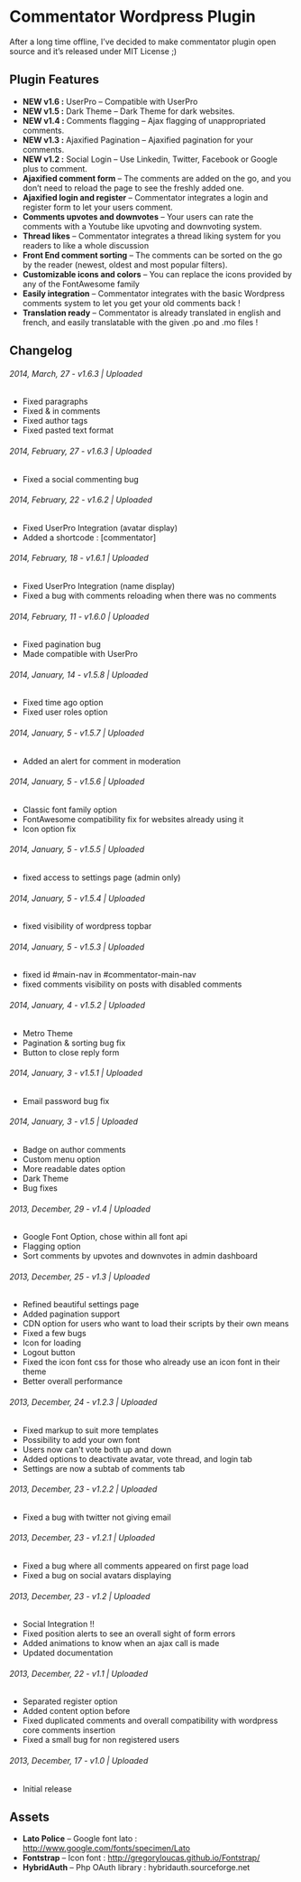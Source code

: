 Commentator Wordpress Plugin
===========

After a long time offline, I’ve decided to make commentator plugin open
source and it’s released under MIT License ;)

## Plugin Features

* **NEW v1.6 :** UserPro – Compatible with UserPro
* **NEW v1.5 :** Dark Theme – Dark Theme for dark websites.
* **NEW v1.4 :** Comments flagging – Ajax flagging of unappropriated comments.
* **NEW v1.3 :** Ajaxified Pagination – Ajaxified pagination for your comments.
* **NEW v1.2 :** Social Login – Use Linkedin, Twitter, Facebook or Google plus to comment.
* **Ajaxified comment form** – The comments are added on the go, and you don’t need to reload the page to see the freshly added one.
* **Ajaxified login and register** – Commentator integrates a login and register form to let your users comment.
* **Comments upvotes and downvotes** – Your users can rate the comments with a Youtube like upvoting and downvoting system.
* **Thread likes** – Commentator integrates a thread liking system for you readers to like a whole discussion
* **Front End comment sorting** – The comments can be sorted on the go by the reader (newest, oldest and most popular filters).
* **Customizable icons and colors** – You can replace the icons provided by any of the FontAwesome family
* **Easily integration** – Commentator integrates with the basic Wordpress comments system to let you get your old comments back !
* **Translation ready** – Commentator is already translated in english and french, and easily translatable with the given .po and .mo files !


## Changelog

###### 2014, March, 27 - v1.6.3 | Uploaded

- Fixed paragraphs
- Fixed & in comments
- Fixed author tags
- Fixed pasted text format

###### 2014, February, 27 - v1.6.3 | Uploaded

- Fixed a social commenting bug

###### 2014, February, 22 - v1.6.2 | Uploaded

- Fixed UserPro Integration (avatar display)
- Added a shortcode : [commentator]

###### 2014, February, 18 - v1.6.1 | Uploaded

- Fixed UserPro Integration (name display)
- Fixed a bug with comments reloading when there was no comments

###### 2014, February, 11 - v1.6.0 | Uploaded

- Fixed pagination bug
- Made compatible with UserPro

###### 2014, January, 14 - v1.5.8 | Uploaded

- Fixed time ago option
- Fixed user roles option

###### 2014, January, 5 - v1.5.7 | Uploaded

- Added an alert for comment in moderation

###### 2014, January, 5 - v1.5.6 | Uploaded

- Classic font family option
- FontAwesome compatibility fix for websites already using it
- Icon option fix

###### 2014, January, 5 - v1.5.5 | Uploaded

- fixed access to settings page (admin only)

###### 2014, January, 5 - v1.5.4 | Uploaded

- fixed visibility of wordpress topbar

###### 2014, January, 5 - v1.5.3 | Uploaded

- fixed id #main-nav in #commentator-main-nav
- fixed comments visibility on posts with disabled comments

###### 2014, January, 4 - v1.5.2 | Uploaded

- Metro Theme
- Pagination & sorting bug fix
- Button to close reply form

###### 2014, January, 3 - v1.5.1 | Uploaded

- Email password bug fix

###### 2014, January, 3 - v1.5 | Uploaded

- Badge on author comments
- Custom menu option
- More readable dates option
- Dark Theme
- Bug fixes

###### 2013, December, 29 - v1.4 | Uploaded

- Google Font Option, chose within all font api
- Flagging option
- Sort comments by upvotes and downvotes in admin dashboard

###### 2013, December, 25 - v1.3 | Uploaded

- Refined beautiful settings page
- Added pagination support
- CDN option for users who want to load their scripts by their own means
- Fixed a few bugs
- Icon for loading
- Logout button
- Fixed the icon font css for those who already use an icon font in their theme
- Better overall performance

###### 2013, December, 24 - v1.2.3 | Uploaded

- Fixed markup to suit more templates
- Possibility to add your own font
- Users now can't vote both up and down
- Added options to deactivate avatar, vote thread, and login tab
- Settings are now a subtab of comments tab

###### 2013, December, 23 - v1.2.2 | Uploaded

- Fixed a bug with twitter not giving email

###### 2013, December, 23 - v1.2.1 | Uploaded

- Fixed a bug where all comments appeared on first page load
- Fixed a bug on social avatars displaying

###### 2013, December, 23 - v1.2 | Uploaded

- Social Integration !!
- Fixed position alerts to see an overall sight of form errors
- Added animations to know when an ajax call is made
- Updated documentation

###### 2013, December, 22 - v1.1 | Uploaded

- Separated register option
- Added content option before
- Fixed duplicated comments and overall compatibility with wordpress core comments insertion
- Fixed a small bug for non registered users

###### 2013, December, 17 - v1.0 | Uploaded

- Initial release

## Assets

* **Lato Police** – Google font lato : http://www.google.com/fonts/specimen/Lato
* **Fontstrap** – Icon font : http://gregoryloucas.github.io/Fontstrap/
* **HybridAuth** – Php OAuth library : hybridauth.sourceforge.net
